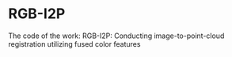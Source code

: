 # RGB-I2P
The code of the work: RGB-I2P: Conducting image-to-point-cloud registration utilizing fused color features
